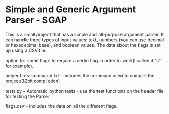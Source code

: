 # Simple and Generic Argument Parser - SGAP
This is a small project that has a simple and all-purpose argument parser. It can handle three types of input values: text, numbers (you can use decimal or hexadecimal base), and boolean values. 
The data about the flags is set up using a CSV file.

option for some flags to require a certin flag in order to work(I called it "s" for example).

helper files:
command.txt - Includes the command used to compile the project(32bit compilation)

tests.py - Automatic python tests - use the test functions on the header file for testing the Parser

flags.csv - Includes the data on all the different flags.
